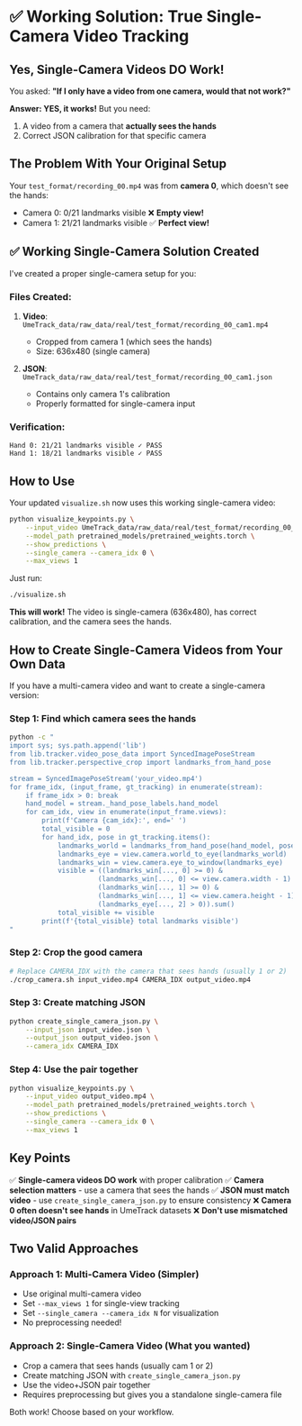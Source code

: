 # ✅ Working Solution: True Single-Camera Video Tracking

## Yes, Single-Camera Videos DO Work!

You asked: **"If I only have a video from one camera, would that not work?"**

**Answer: YES, it works!** But you need:
1. A video from a camera that **actually sees the hands**
2. Correct JSON calibration for that specific camera

## The Problem With Your Original Setup

Your `test_format/recording_00.mp4` was from **camera 0**, which doesn't see the hands:
- Camera 0: 0/21 landmarks visible ❌ **Empty view!**
- Camera 1: 21/21 landmarks visible ✅ **Perfect view!**

## ✅ Working Single-Camera Solution Created

I've created a proper single-camera setup for you:

### Files Created:
1. **Video**: `UmeTrack_data/raw_data/real/test_format/recording_00_cam1.mp4`
   - Cropped from camera 1 (which sees the hands)
   - Size: 636x480 (single camera)

2. **JSON**: `UmeTrack_data/raw_data/real/test_format/recording_00_cam1.json`
   - Contains only camera 1's calibration
   - Properly formatted for single-camera input

### Verification:
```
Hand 0: 21/21 landmarks visible ✓ PASS
Hand 1: 18/21 landmarks visible ✓ PASS
```

## How to Use

Your updated `visualize.sh` now uses this working single-camera video:

```bash
python visualize_keypoints.py \
    --input_video UmeTrack_data/raw_data/real/test_format/recording_00_cam1.mp4 \
    --model_path pretrained_models/pretrained_weights.torch \
    --show_predictions \
    --single_camera --camera_idx 0 \
    --max_views 1
```

Just run:
```bash
./visualize.sh
```

**This will work!** The video is single-camera (636x480), has correct calibration, and the camera sees the hands.

## How to Create Single-Camera Videos from Your Own Data

If you have a multi-camera video and want to create a single-camera version:

### Step 1: Find which camera sees the hands

```bash
python -c "
import sys; sys.path.append('lib')
from lib.tracker.video_pose_data import SyncedImagePoseStream
from lib.tracker.perspective_crop import landmarks_from_hand_pose

stream = SyncedImagePoseStream('your_video.mp4')
for frame_idx, (input_frame, gt_tracking) in enumerate(stream):
    if frame_idx > 0: break
    hand_model = stream._hand_pose_labels.hand_model
    for cam_idx, view in enumerate(input_frame.views):
        print(f'Camera {cam_idx}:', end=' ')
        total_visible = 0
        for hand_idx, pose in gt_tracking.items():
            landmarks_world = landmarks_from_hand_pose(hand_model, pose, hand_idx)
            landmarks_eye = view.camera.world_to_eye(landmarks_world)
            landmarks_win = view.camera.eye_to_window(landmarks_eye)
            visible = ((landmarks_win[..., 0] >= 0) & 
                      (landmarks_win[..., 0] <= view.camera.width - 1) &
                      (landmarks_win[..., 1] >= 0) & 
                      (landmarks_win[..., 1] <= view.camera.height - 1) &
                      (landmarks_eye[..., 2] > 0)).sum()
            total_visible += visible
        print(f'{total_visible} total landmarks visible')
"
```

### Step 2: Crop the good camera

```bash
# Replace CAMERA_IDX with the camera that sees hands (usually 1 or 2)
./crop_camera.sh input_video.mp4 CAMERA_IDX output_video.mp4
```

### Step 3: Create matching JSON

```bash
python create_single_camera_json.py \
    --input_json input_video.json \
    --output_json output_video.json \
    --camera_idx CAMERA_IDX
```

### Step 4: Use the pair together

```bash
python visualize_keypoints.py \
    --input_video output_video.mp4 \
    --model_path pretrained_models/pretrained_weights.torch \
    --show_predictions \
    --single_camera --camera_idx 0 \
    --max_views 1
```

## Key Points

✅ **Single-camera videos DO work** with proper calibration
✅ **Camera selection matters** - use a camera that sees the hands
✅ **JSON must match video** - use `create_single_camera_json.py` to ensure consistency
❌ **Camera 0 often doesn't see hands** in UmeTrack datasets
❌ **Don't use mismatched video/JSON pairs**

## Two Valid Approaches

### Approach 1: Multi-Camera Video (Simpler)
- Use original multi-camera video
- Set `--max_views 1` for single-view tracking
- Set `--single_camera --camera_idx N` for visualization
- No preprocessing needed!

### Approach 2: Single-Camera Video (What you wanted)
- Crop a camera that sees hands (usually cam 1 or 2)
- Create matching JSON with `create_single_camera_json.py`
- Use the video+JSON pair together
- Requires preprocessing but gives you a standalone single-camera file

Both work! Choose based on your workflow.

